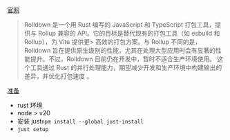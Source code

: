 [官网](https://rolldown.rs/)

> Rolldown 是一个用 Rust 编写的 JavaScript 和 TypeScript 打包工具，提供与 Rollup 兼容的 API。它的目标是替代现有的打包工具（如 esbuild 和 Rollup），为 Vite 提供更> 高效的打包方案。与 Rollup 不同的是，Rolldown 旨在提供原生级别的性能，尤其在处理大型应用时会有显著的性能提升。不过，Rolldown 目前仍在开发中，暂时不适合生产环境使用。
> 这个工具通过 Rust 的并行处理能力，期望减少开发和生产环境中构建输出的差异，并优化打包速度 。

[准备](https://rolldown.rs/contrib-guide/setup-the-project)

- rust 环境
- node > v20
- 安装 just`npm install --global just-install`
- `just setup`
